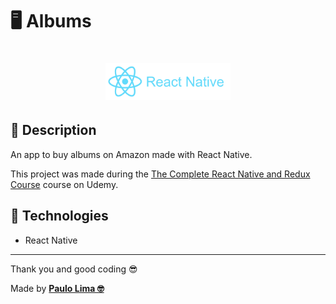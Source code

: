 # 🖥️ Albums

<h1 align="center">
  <img src=".github/logo.png" width="200px" />
</h1>

## 🔎️ Description
An app to buy albums on Amazon made with React Native.

This project was made during the <a href="https://www.udemy.com/course/the-complete-react-native-and-redux-course/">The Complete React Native and Redux Course</a> course on Udemy.

## 🚀️ Technologies

- React Native
 
---

Thank you and good coding 😎️

Made by **<a href="https://paulophlp.github.io/portfolio/" target="__blank">Paulo Lima 🤓️</a>**
